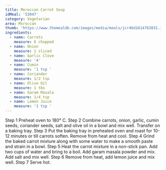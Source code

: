 ```yaml
---
title: Moroccan Carrot Soup
idMeal: '53047'
category: Vegetarian
area: Moroccan
thumb: 'https://www.themealdb.com/images/media/meals/jcr46d1614763831.jpg'
ingredients:
  - name: Carrots
    measure: 6 chopped
  - name: Onion
    measure: 1 sliced
  - name: Garlic Clove
    measure: '4'
  - name: Cumin
    measure: '1 tsp '
  - name: Coriander
    measure: 1/2 tsp
  - name: Olive Oil
    measure: 1 tbs
  - name: Garam Masala
    measure: 1/4 tsp
  - name: Lemon Juice
    measure: '1 tsp '
---
```

Step 1
Preheat oven to 180° C.
Step 2
Combine carrots, onion, garlic, cumin seeds, coriander seeds, salt and olive oil in a bowl and mix well. Transfer on a baking tray.
Step 3
Put the baking tray in preheated oven and roast for 10-12 minutes or till carrots soften. Remove from heat and cool.
Step 4
Grind the baked carrot mixture along with some water to make a smooth paste and strain in a bowl.
Step 5
Heat the carrot mixture in a non-stick pan. Add two cups of water and bring to a boil. Add garam masala powder and mix. Add salt and mix well.
Step 6
Remove from heat, add lemon juice and mix well.
Step 7
Serve hot.
